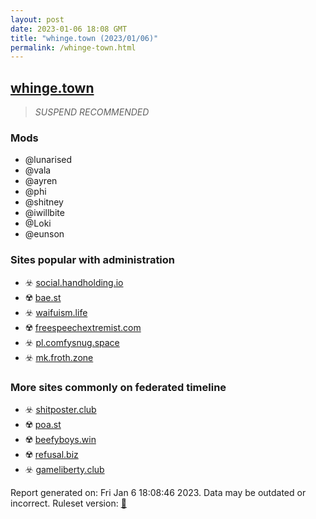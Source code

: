 ```yaml
---
layout: post
date: 2023-01-06 18:08 GMT
title: "whinge.town (2023/01/06)"
permalink: /whinge-town.html
---
```



## [whinge.town](https://whinge.town)

> *SUSPEND RECOMMENDED*

### Mods
 * @lunarised
 * @vala
 * @ayren
 * @phi
 * @shitney
 * @iwillbite
 * @Loki
 * @eunson

### Sites popular with administration

* ☣️ [social.handholding.io](/social-handholding-io.html)
* ☢️ [bae.st](/bae-st.html)
* ☣️ [waifuism.life](/waifuism-life.html)
* ☢️ [freespeechextremist.com](/freespeechextremist-com.html)
* ☣️ [pl.comfysnug.space](/pl-comfysnug-space.html)
* ☣️ [mk.froth.zone](/mk-froth-zone.html)

### More sites commonly on federated timeline

* ☣️ [shitposter.club](/shitposter-club.html)
* ☢️ [poa.st](/poa-st.html)
* ☢️ [beefyboys.win](/beefyboys-win.html)
* ☢️ [refusal.biz](/refusal-biz.html)
* ☣️ [gameliberty.club](/gameliberty-club.html)

Report generated on: Fri Jan  6 18:08:46 2023. Data may be outdated or incorrect.
Ruleset version: [🏀](/version-basketball)
